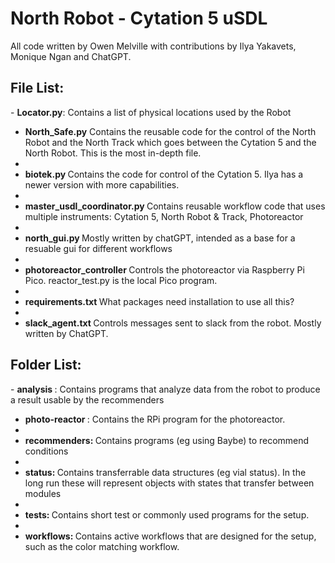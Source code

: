<h1> North Robot - Cytation 5 uSDL </h1>

All code written by Owen Melville with contributions by Ilya Yakavets, Monique Ngan and ChatGPT. 


<h2>File List:</h2>
- <b>Locator.py</b>: Contains a list of physical locations used by the Robot

- <b>North_Safe.py</b> Contains the reusable code for the control of the North Robot and the North Track which goes between the Cytation 5 and the North Robot. This is the most in-depth file.
- 
- <b> biotek.py </b> Contains the code for control of the Cytation 5. Ilya has a newer version with more capabilities.
- 
- <b> master_usdl_coordinator.py </b> Contains reusable workflow code that uses multiple instruments: Cytation 5, North Robot & Track, Photoreactor
- 
- <b> north_gui.py </b> Mostly written by chatGPT, intended as a base for a resuable gui for different workflows
- 
- <b> photoreactor_controller </b> Controls the photoreactor via Raspberry Pi Pico. reactor_test.py is the local Pico program.
- 
- <b> requirements.txt </b> What packages need installation to use all this?
- 
- <b> slack_agent.txt </b> Controls messages sent to slack from the robot. Mostly written by ChatGPT.

<h2> Folder List: </h2>
- <b> analysis </b>: Contains programs that analyze data from the robot to produce a result usable by the recommenders

- <b> photo-reactor </b>: Contains the RPi program for the photoreactor.
- 
- <b> recommenders: </b> Contains programs (eg using Baybe) to recommend conditions
- 
- <b> status: </b> Contains transferrable data structures (eg vial status). In the long run these will represent objects with states that transfer between modules
- 
- <b> tests: </b> Contains short test or commonly used programs for the setup.
- 
- <b> workflows: </b> Contains active workflows that are designed for the setup, such as the color matching workflow. 
